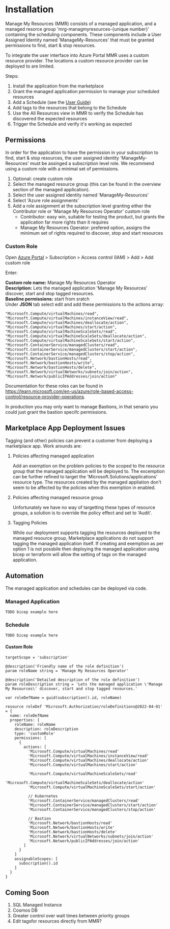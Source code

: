 # Installation

Manage My Resources (MMR) consists of a managed application, and a managed resorce group 'mrg-managmyresources-{unique number}' containing the scheduling components. These components include a User Assigned Identity named 'ManageMy-Resources' that must be granted permissions to find, start & stop resources.

To integrate the user interface into Azure Portal MMR uses a custom resource provider. The locations a custom resource provider can be deployed to are limited.

Steps:

1. Install the application from the marketplace
2. Grant the managed application permission to manage your scheduled resources
3. Add a Schedule (see the [User Guide](./UserGuide.md))
4. Add tags to the resources that belong to the Schedule
5. Use the All Resources view in MMR to verify the Schedule has discovered the expected resources
6. Trigger the Schedule and verify it's working as expected

## Permissions

In order for the application to have the permission in your subscription to find, start & stop resources, the user assigned identity 'ManageMy-Resources' must be assinged a subscription level role. We recommend using a custom role with a minimal set of permissions.

1. Optional: create custom role
2. Select the managed resource group (this can be found in the overview section of the managed application).
3. Select the user assigned identity named 'ManageMy-Resources'
4. Select 'Azure role assignments'
5. Add a role assignment at the subscription level granting either the Contributor role or 'Manage My Resources Operator' custom role
    * Contributor: easy win, suitable for testing the product, but grants the application far more rights than it requires
    * Manage My Resources Operator: prefered option, assigns the minimum set of rights required to discover, stop and start resources

### Custom Role

Open [Azure Portal](https://portal.azure.com/#view/Microsoft_Azure_Billing/SubscriptionsBlade) > Subscription > Access control (IAM) > Add > Add custom role

Enter:

__Custom role name:__ Manage My Resources Operator  
__Description:__ Lets the managed application \'Manage My Resources\' discover, start and stop tagged resources.  
__Baseline permissions:__ start from sratch  
Under __JSON__ tab select edit and add these permissions to the actions array:

```text
"Microsoft.Compute/virtualMachines/read",
"Microsoft.Compute/virtualMachines/instanceView/read",
"Microsoft.Compute/virtualMachines/deallocate/action",
"Microsoft.Compute/virtualMachines/start/action",
"Microsoft.Compute/virtualMachineScaleSets/read",
"Microsoft.Compute/virtualMachineScaleSets/deallocate/action",
"Microsoft.Compute/virtualMachineScaleSets/start/action",
"Microsoft.ContainerService/managedClusters/read",
"Microsoft.ContainerService/managedClusters/start/action",
"Microsoft.ContainerService/managedClusters/stop/action",
"Microsoft.Network/bastionHosts/read",
"Microsoft.Network/bastionHosts/write",
"Microsoft.Network/bastionHosts/delete",
"Microsoft.Network/virtualNetworks/subnets/join/action",
"Microsoft.Network/publicIPAddresses/join/action"
```

Documentation for these roles can be found in <https://learn.microsoft.com/en-us/azure/role-based-access-control/resource-provider-operations>.

In production you may only want to manage Bastions, in that senario you could just grant the bastion specifc permissions.

## Marketplace App Deployment Issues

Tagging (and other) policies can prevent a customer from deploying a marketplace app. Work arounds are:

1. Policies affecting managed application

    Add an exemption on the problem policies to the scoped to the resource group that the managed application will be deployed to. The excemption can be further refined to target the 'Microsoft.Solutions/applications' resource type.
    The resources created by the managed appliation don't seem to be affected by the policies when this exemption in enabled.

2. Policies affecting managed resource group

    Unfortunately we have no way of targetting these types of resource groups, a solution is to override the policy effect and set to 'Audit'.

3. Tagging Policies

    While our deployment supports tagging the resources deployed to the managed resource group, Marketplace applications do not support tagging the managed application itself. If creating and exemption as per option 1 is not possbile then deploying the managed application using bicep or terraform will allow the setting of tags on the managed application.

## Automation

The managed application and schedules can be deployed via code.

### Managed Application

```bicep
TODO bicep example here
```

### Schedule

```bicep
TODO bicep example here
```

#### Custom Role

```bicep
targetScope = 'subscription'

@description('Friendly name of the role definition')
param roleName string = 'Manage My Resources Operator'

@description('Detailed description of the role definition')
param roleDescription string = 'Lets the managed application \'Manage My Resources\' discover, start and stop tagged resources.'

var roleDefName = guid(subscription().id, roleName)

resource roleDef 'Microsoft.Authorization/roleDefinitions@2022-04-01' = {
  name: roleDefName
  properties: {
    roleName: roleName
    description: roleDescription
    type: 'customRole'
    permissions: [
      {
        actions: [
          'Microsoft.Compute/virtualMachines/read'
          'Microsoft.Compute/virtualMachines/instanceView/read'
          'Microsoft.Compute/virtualMachines/deallocate/action'
          'Microsoft.Compute/virtualMachines/start/action'

          'Microsoft.Compute/virtualMachineScaleSets/read'
          'Microsoft.Compute/virtualMachineScaleSets/deallocate/action'
          'Microsoft.Compute/virtualMachineScaleSets/start/action'

          // Kubernetes
          'Microsoft.ContainerService/managedClusters/read'
          'Microsoft.ContainerService/managedClusters/start/action'
          'Microsoft.ContainerService/managedClusters/stop/action'

          // Bastion
          'Microsoft.Network/bastionHosts/read'
          'Microsoft.Network/bastionHosts/write'
          'Microsoft.Network/bastionHosts/delete'
          'Microsoft.Network/virtualNetworks/subnets/join/action'
          'Microsoft.Network/publicIPAddresses/join/action'
        ]        
      }
    ]
    assignableScopes: [
      subscription().id
    ]
  }
}
```

## Coming Soon

1. SQL Managed Instance
2. Cosmos DB
3. Greater control over wait times between priority groups
4. Edit tagsfor resources directly from MMR?
